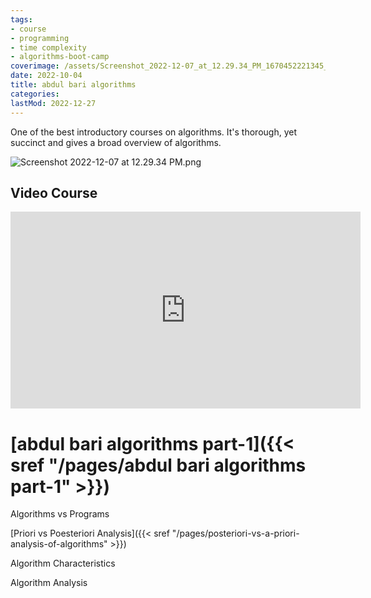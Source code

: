 ```yaml
---
tags:
- course
- programming
- time complexity
- algorithms-boot-camp
coverimage: /assets/Screenshot_2022-12-07_at_12.29.34_PM_1670452221345_0.png
date: 2022-10-04
title: abdul bari algorithms
categories:
lastMod: 2022-12-27
---
```

One of the best introductory courses on algorithms. It's thorough, yet succinct and gives a broad overview of algorithms.

![Screenshot 2022-12-07 at 12.29.34 PM.png](/assets/Screenshot_2022-12-07_at_12.29.34_PM_1670452221345_0.png)

## Video Course

<iframe width="560" height="315" src="https://www.youtube.com/embed/0IAPZzGSbME" title="YouTube video player" frameborder="0" allow="accelerometer; autoplay; clipboard-write; encrypted-media; gyroscope; picture-in-picture" allowfullscreen></iframe>

# [abdul bari algorithms part-1]({{< sref "/pages/abdul bari algorithms part-1" >}})

Algorithms vs Programs

[Priori vs Poesteriori Analysis]({{< sref "/pages/posteriori-vs-a-priori-analysis-of-algorithms" >}})

Algorithm Characteristics

Algorithm Analysis
